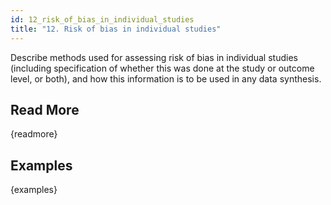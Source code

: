 ```yaml
---
id: 12_risk_of_bias_in_individual_studies
title: "12. Risk of bias in individual studies"
---
```

Describe methods used for assessing risk of bias in individual studies (including specification of whether this was done at the study or outcome level, or both), and how this information is to be used in any data synthesis.

## Read More

{readmore}

## Examples

{examples}